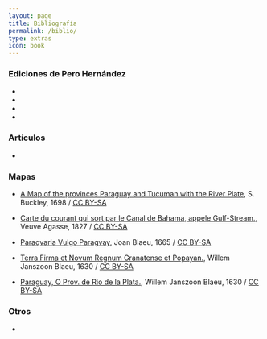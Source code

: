 ```yaml
---
layout: page
title: Bibliografía
permalink: /biblio/
type: extras
icon: book
---
```


### Ediciones de Pero Hernández

* 

* 

* 

* 

### Artículos

* 


### Mapas

<!-- <a href="url" title="via fuente">Titulo</a> por autor / <a href="https://creativecommons.org/licenses/by-sa/4.0">CC BY-SA</a> -->

* <a href="https://www.wdl.org/en/item/235/view/1/4/" title="via World Digital Library">A Map of the provinces Paraguay and Tucuman with the River Plate</a>, S. Buckley, 1698 / <a href="https://creativecommons.org/licenses/by-sa/4.0">CC BY-SA</a>

* <a href="https://www.davidrumsey.com/luna/servlet/detail/RUMSEY~8~1~28209~1120441:Gulf-Stream-?sort=Pub_List_No_InitialSort%2CPub_Date%2CPub_List_No%2CSeries_No&qvq=q:canal%20de%20bahama;sort:Pub_List_No_InitialSort%2CPub_Date%2CPub_List_No%2CSeries_No;lc:RUMSEY~8~1&mi=0&trs=1" title="via David Rumsay">Carte du courant qui sort par le Canal de Bahama, appele Gulf-Stream.</a>, Veuve Agasse, 1827 / <a href="https://creativecommons.org/licenses/by-sa/4.0">CC BY-SA</a>

* <a href="https://www.davidrumsey.com/luna/servlet/detail/RUMSEY~8~1~282896~90054401:Paraqvaria-Vulgo-Paragvay?sort=Pub_List_No_InitialSort%2CPub_Date%2CPub_List_No%2CSeries_No#" title="via David Rumsay">Paraqvaria Vulgo Paragvay</a>, Joan Blaeu, 1665 / <a href="https://creativecommons.org/licenses/by-sa/4.0">CC BY-SA</a>

* <a href="https://www.davidrumsey.com/luna/servlet/detail/RUMSEY~8~1~285997~90058515:Terra-Firma-et-Novum-Regnum-Granate?sort=Pub_List_No_InitialSort%2CPub_Date%2CPub_List_No%2CSeries_No&qvq=w4s:/when%2F1630;q:panama;sort:Pub_List_No_InitialSort%2CPub_Date%2CPub_List_No%2CSeries_No;lc:RUMSEY~8~1&mi=0&trs=1" title="via David Rumsay">Terra Firma et Novum Regnum Granatense et Popayan.</a>, Willem Janszoon Blaeu, 1630 / <a href="https://creativecommons.org/licenses/by-sa/4.0">CC BY-SA</a>

* <a href="https://www.davidrumsey.com/luna/servlet/detail/RUMSEY~8~1~286001~90058519:Paraguay|-O-Prov--de-Rio-de-la-Plat?sort=Pub_List_No_InitialSort%2CPub_Date%2CPub_List_No%2CSeries_No" title="via David Rumsay">Paraguay, O Prov. de Rio de la Plata.</a>, Willem Janszoon Blaeu, 1630 / <a href="https://creativecommons.org/licenses/by-sa/4.0">CC BY-SA</a>

### Otros

* 

